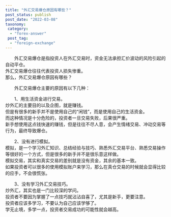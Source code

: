 ```yaml
---
title: "外汇交易爆仓原因有哪些？"
post_status: publish
post_date: "2022-03-08"
taxonomy:
 category: 
  - "forex-answer"
 post_tag: 
  - "foreign-exchange"
---
```


　　外汇交易爆仓是指投资人在外汇交易时，资金无法承担汇价波动的风险引起的自动平仓。  
外汇交易爆仓往往代表投资人损失惨重。  
那么，外汇交易爆仓原因有哪些？

　　外汇交易爆仓主要的原因有以下几种：

　　1、用生活资金进行交易。  
炒外汇的主要目的以及企图，就是赚钱。  
但是有很多的新手并不是使用自己的“闲钱”，而是使用自己的生活资金。  
而这种情况是十分危险的，投资者一旦交易失败，后果很严重。  
新手想使用这点钱快速的赚钱，但是往往不尽人意，会产生情绪交易、冲动交易等行为，最终导致爆仓。  

　　2、没有进行模拟。  
模拟，是一个学习外汇知识、总结经验与技巧、熟悉外汇交易平台、熟悉交易操作等很好的一个方式，但是很多的新手并不是很乐意这样做。  
模拟交易，其实和真实交易的差别就是没有资金，其余的基本一致。  
如果投资者可以很多的使用模拟账户来学习，那么在真仓交易的时候就会显得比较的应手，不会很慌张。  

　　3、没有学习外汇交易技巧。  
炒外汇，其实也是一门比较深的学问。  
投资者不要因为掌握了一点技巧就沾沾自喜了，尤其是新手，更要注意。  
投资者应该多学习，不要认为自己应该学够了。  
学无止境，多学一点，投资者交易成功的可能性就会越高。
